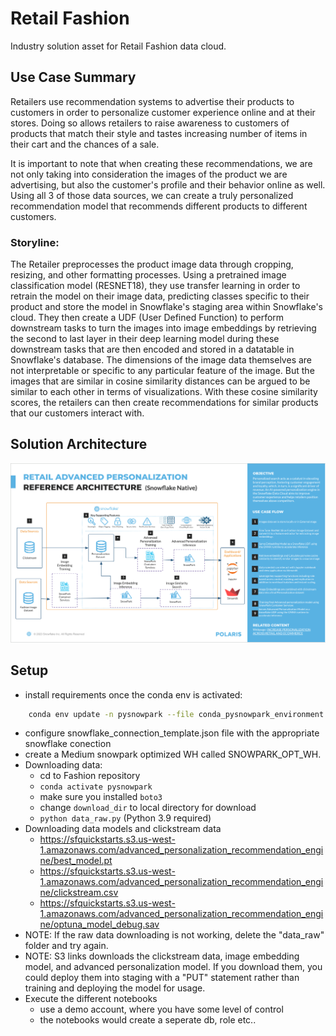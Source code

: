 # Retail Fashion
Industry solution asset for Retail Fashion data cloud. 

## Use Case Summary
Retailers use recommendation systems to advertise their products to customers in order to personalize customer experience online and at their stores. Doing so allows retailers to raise awareness to customers of products that match their style and tastes increasing number of items in their cart and the chances of a sale.

It is important to note that when creating these recommendations, we are not only taking into consideration the images of the product we are advertising, but also the customer's profile and their behavior online as well. Using all 3 of those data sources, we can create a truly personalized recommendation model that recommends different products to different customers. 

### Storyline:
The Retailer preprocesses the product image data through cropping, resizing, and other formatting processes. Using a pretrained image classification model (RESNET18), they use transfer learning in order to retrain the model on their image data, predicting classes specific to their product and store the model in Snowflake's staging area within Snowflake's cloud. They then create a UDF (User Defined Function) to perform downstream tasks to turn the images into image embeddings by retrieving the second to last layer in their deep learning model during these downstream tasks that are then encoded and stored in a datatable in Snowflake's database. 
The dimensions of the image data themselves are not interpretable or specific to any particular feature of the image. But the images that are similar in cosine similarity distances can be argued to be similar to each other in terms of visualizations. With these cosine similarity scores, the retailers can then create recommendations for similar products that our customers interact with.


## Solution Architecture 
![alt text](Solution_Architecture.png)


## Setup


- install requirements once the conda env is activated:
```sh
    conda env update -n pysnowpark --file conda_pysnowpark_environment.yml
```

- configure snowflake_connection_template.json file with the appropriate snowflake conection
- create a Medium snowpark optimized WH called SNOWPARK_OPT_WH.
- Downloading data:
  - cd to Fashion repository
  - `conda activate pysnowpark`
  - make sure you installed `boto3`
  - change `download_dir` to local directory for download
  - `python data_raw.py` (Python 3.9 required)
- Downloading data models and clickstream data
  - https://sfquickstarts.s3.us-west-1.amazonaws.com/advanced_personalization_recommendation_engine/best_model.pt
  - https://sfquickstarts.s3.us-west-1.amazonaws.com/advanced_personalization_recommendation_engine/clickstream.csv
  - https://sfquickstarts.s3.us-west-1.amazonaws.com/advanced_personalization_recommendation_engine/optuna_model_debug.sav
- NOTE: If the raw data downloading is not working, delete the "data_raw" folder and try again.
- NOTE: S3 links downloads the clickstream data, image embedding model, and advanced personalization model. If you download them, you could deploy them into staging with a "PUT" statement rather than training and deploying the model for usage.
- Execute the different notebooks
  -  use a demo account, where you have some level of control
  -  the notebooks would create a seperate db, role etc..





